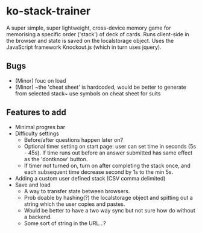 # ko-stack-trainer

A super simple, super lightweight, cross-device memory game for memorising a specific order ('stack') of deck of cards. Runs client-side in the browser and state is saved on the localstorage object. Uses the JavaScript framework Knockout.js (which in turn uses jquery).

## Bugs
- (Minor) fouc on load
- (Minor) ~the 'cheat sheet' is hardcoded, would be better to generate from selected stack~ use symbols on cheat sheet for suits

## Features to add
- Minimal progres bar
- Difficulty settings
  - Before/after questions happen later on?
  - Optional timer setting on start page: user can set time in seconds (5s - 45s). If time runs out before an answer submitted has same effect as the 'dontknow' button.
  - If timer not turned on, turn on after completing the stack once, and each subsequent time decrease second by 1s to the min 5s.
- Adding a custom user defined stack (CSV comma delimited)
- Save and load
  - A way to transfer state between browsers.
  - Prob doable by hashing(?) the localstorage object and spitting out a string which the user copies and pastes.
  - Would be better to have a two way sync but not sure how do without a backend.
  - Some sort of string in the URL...?
